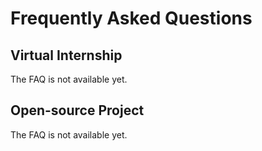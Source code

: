 # Frequently Asked Questions

## Virtual Internship

The FAQ is not available yet.

## Open-source Project

The FAQ is not available yet.
